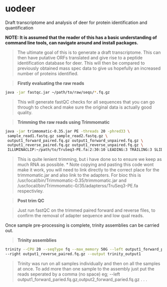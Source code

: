 # uodeer
Draft transcriptome and analysis of deer for protein identification and quantification

**NOTE: It is assumed that the reader of this has a basic understanding of command line tools, can navigate around and install packages.**

>The ultimate goal of this is to generate a draft transcriptome. This can then have putative ORFs translated and give rise to a peptide identification database for deer. This will then be compared to previously obtained mass spec data to give us hopefully an increased number of proteins identified.

>**Firstly evaluating the raw reads**

```bash
java -jar fastqc.jar ~/path/to/raw/seqs/*.fq.gz 

```

>This will generate fastQC checks for all sequences that you can go through to check and make sure the original data is actually good quality.

>**Trimming the raw reads using Trimmomatic**

```bash
java -jar trimmomatic-0.35.jar PE -threads 20 -phred33 \
 sample_read1.fastq.gz sample_read2.fastq.gz \
 output1_forward_paired.fq.gz output1_forward_unpaired.fq.gz \
 output1_reverse_paired.fq.gz output1_reverse_unpaired.fq.gz \
 ILLUMINACLIP:~/path/to/TruSeq3-PE.fa:2:30:10 LEADING:3 TRAILING:3 SLIDINGWINDOW:4:15 MINLEN:20

```

>This is quite lenient trimming, but i have done so to ensure we keep as much RNA as possible. * Note copying and pasting this code wont make it work, you will need to link directly to the correct place for the trimmomatic.jar and also link to the adapters. For bioc this is /usr/local/bin/Trimmomatic-0.35/trimmomatic.jar and /usr/local/bin/Trimmomatic-0/35/adapterss/TruSeq3-PE.fa respectivley.

>**Post trim QC**

>Just run fastQC on the trimmed paired forward and reverse files, to confirm the removal of adapter sequence and low qual reads.

Once sample pre-processing is complete, trinity assemblies can be carried out.

>**Trinity assemblies**

```bash
trinity --CPU 20 --seqType fq --max_memory 50G --left output1_forward_paired.fq.gz \
--right output1_reverse_paired.fq.gz --output trinity_output1

```

>Trinity was run on all samples individually and then on all the samples at once. To add more than one sample to the assembly just put the reads seperated by a comma (no space) eg; --left output1_forward_paried.fq.gz,output2_forward_paried.fq.gz . . .





